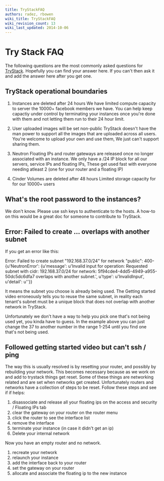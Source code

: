 ```yaml
---
title: TryStackFAQ
authors: radez, rbowen
wiki_title: TryStackFAQ
wiki_revision_count: 13
wiki_last_updated: 2014-10-06
---
```


# Try Stack FAQ

The following questions are the most commonly asked questions for [TryStack](http://trystack.org). Hopefully you can find your answer here. If you can't then ask it and add the answer here after you get one.

## TryStack operational boundaries

1. Instances are deleted after 24 hours
We have limited compute capacity to server the 10000+ facebook members we have. You can help keep capactiy under control by terminating your instances once you're done with them and not letting them run to their 24 hour limit.

2. User uploaded images will be set non-public
TryStack doesn't have the man power to support all the images that are uploaded across all users. You're welcome to upload your own and use them, We just can't support sharing them.

3. Neutron Floating IPs and router gateways are released once no longer associated with an instance.
We only have a /24 IP block for all our servers, service IPs and floating IPs, These get used fast with everyone needing atleast 2 (one for your router and a floating IP)

4. Cinder Volumes are deleted after 48 hours
Limited storage capacity for for our 10000+ users

## What's the root password to the instances?

We don't know. Please use ssh keys to authenticate to the hosts. A how-to on this would be a great doc for someone to contribute to TryStack.

## Error: Failed to create ... overlaps with another subnet

If you get an error like this:

Error: Failed to create subnet "192.168.37.0/24" for network "public": 400-{u'NeutronError': {u'message': u'Invalid input for operation: Requested subnet with cidr: 192.168.37.0/24 for network: 5f94cde4-4dd5-4949-a955-50dc5dc6dfa7 overlaps with another subnet.', u'type': u'InvalidInput', u'detail': u''}}

It means the subnet you choose is already being used. The Getting started video erroneously tells you to reuse the same subnet, in reality each tenant's subnet must be a unique block that does not overlap with another network in TryStack.

Unfortunately we don't have a way to help you pick one that's not being used yet, you kinda have to guess. In the example above you can just change the 37 to another number in the range 1-254 until you find one that's not being used.

## Followed getting started video but can't ssh / ping

The way this is usually resolved is by resetting your router, and possibly by rebuilding your network. This becomes necessary because as we work on and add to trystack things get reset. Some of these things are networking related and are set when networks get created.
 Unfortunately routers and networks have a collection of steps to be reset. Follow these steps and see if if helps:
 1. disassociate and release all your floating ips on the access and security / Floating IPs tab
2. clear the gateway on your router on the router menu
3. click the router to see the interface list
4. remove the interface
5. terminate your instance (in case it didn't get an ip)
6. Delete your internal network

Now you have an empty router and no network.
1. recreate your network
2. relaunch your instance
3. add the interface back to your router
4. set the gateway on your router
5. allocate and associate the floating ip to the new instance
